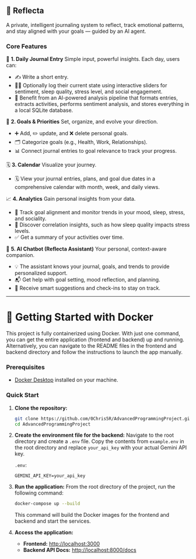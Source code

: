 ## 🧠 Reflecta

A private, intelligent journaling system to reflect, track emotional patterns, and stay aligned with your goals — guided by an AI agent.

### Core Features

📓 **1. Daily Journal Entry**
Simple input, powerful insights. Each day, users can:
* ✍️ Write a short entry.
* 🧘‍♀️ Optionally log their current state using interactive sliders for sentiment, sleep quality, stress level, and social engagement.
* 🤖 Benefit from an AI-powered analysis pipeline that formats entries, extracts activities, performs sentiment analysis, and stores everything in a local SQLite database.

🎯 **2. Goals & Priorities**
Set, organize, and evolve your direction.
* ➕ Add, ✏️ update, and ❌ delete personal goals.
* 🗂️ Categorize goals (e.g., Health, Work, Relationships).
* 📊 Connect journal entries to goal relevance to track your progress.

🗓️ **3. Calendar**
Visualize your journey.
* 🗓️ View your journal entries, plans, and goal due dates in a comprehensive calendar with month, week, and daily views.

📈 **4. Analytics**
Gain personal insights from your data.
* 🎯 Track goal alignment and monitor trends in your mood, sleep, stress, and sociality.
* 🔁 Discover correlation insights, such as how sleep quality impacts stress levels.
* ✅ Get a summary of your activities over time.

🤖 **5. AI Chatbot (Reflecta Assistant)**
Your personal, context-aware companion.
* 💡 The assistant knows your journal, goals, and trends to provide personalized support.
* 📬 Get help with goal setting, mood reflection, and planning.
* 🧠 Receive smart suggestions and check-ins to stay on track.

---

# 🚀 Getting Started with Docker

This project is fully containerized using Docker. With just one command, you can get the entire application (frontend and backend) up and running.
Alternatively, you can navigate to the README files in the frontend and backend directory and follow the instructions to launch the app manually. 

### Prerequisites

*   [Docker Desktop](https://www.docker.com/products/docker-desktop) installed on your machine.

### Quick Start

1.  **Clone the repository:**
    ```bash
    git clone https://github.com/0Chris5R/AdvancedProgrammingProject.git
    cd AdvancedProgrammingProject
    ```

2.  **Create the environment file for the backend:**
    Navigate to the root directory and create a `.env` file. Copy the contents from `example.env` in the root directory and replace `your_api_key` with your actual Gemini API key.

    `.env`:
    ```
    GEMINI_API_KEY=your_api_key
    ```

3.  **Run the application:**
    From the root directory of the project, run the following command:
    ```bash
    docker-compose up --build
    ```
    This command will build the Docker images for the frontend and backend and start the services.

4.  **Access the application:**
    *   **Frontend:** [http://localhost:3000](http://localhost:3000)
    *   **Backend API Docs:** [http://localhost:8000/docs](http://localhost:8000/docs)

